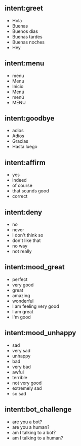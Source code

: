 ## intent:greet
- Hola
- Buenas
- Buenos dias
- Buenas tardes
- Buenas noches
- Hey

## intent:menu
- menu
- Menu
- Inicio
- Menú
- menú
- MENU

## intent:goodbye
- adios
- Adios
- Gracias
- Hasta luego

## intent:affirm
- yes
- indeed
- of course
- that sounds good
- correct

## intent:deny
- no
- never
- I don't think so
- don't like that
- no way
- not really

## intent:mood_great
- perfect
- very good
- great
- amazing
- wonderful
- I am feeling very good
- I am great
- I'm good

## intent:mood_unhappy
- sad
- very sad
- unhappy
- bad
- very bad
- awful
- terrible
- not very good
- extremely sad
- so sad

## intent:bot_challenge
- are you a bot?
- are you a human?
- am I talking to a bot?
- am I talking to a human?
